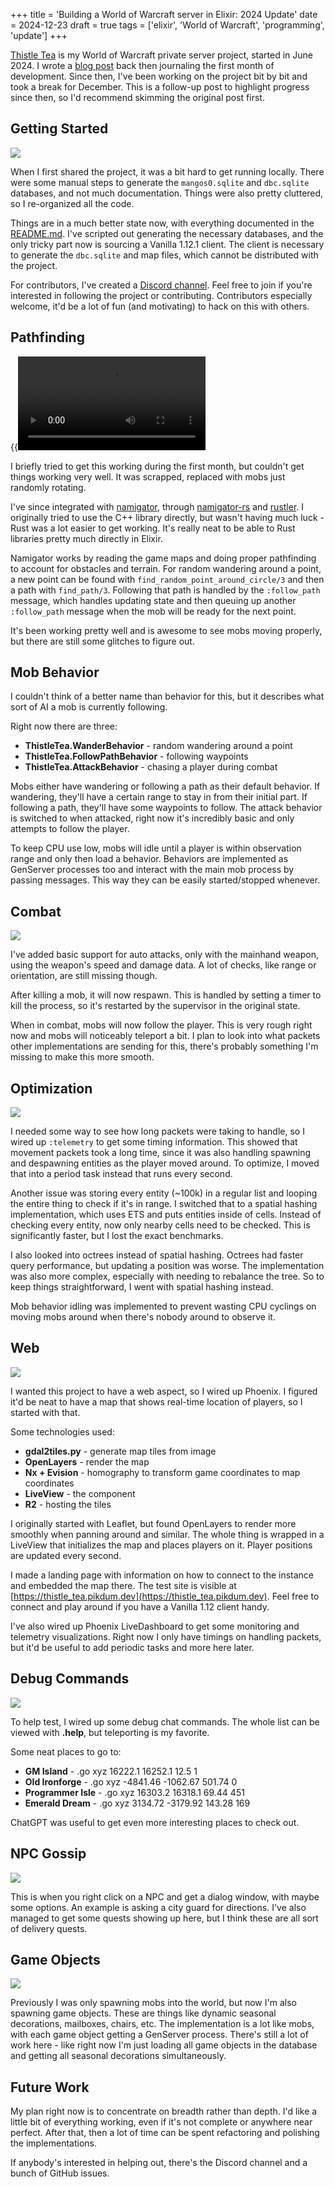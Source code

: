 +++
title = 'Building a World of Warcraft server in Elixir: 2024 Update'
date = 2024-12-23
draft = true
tags = ['elixir', 'World of Warcraft', 'programming', 'update']
+++

[Thistle Tea](https://github.com/pikdum/thistle_tea) is my World of Warcraft private server project, started in June 2024.
I wrote a [blog post](/thistle-tea/) back then journaling the first month of development.
Since then, I've been working on the project bit by bit and took a break for December.
This is a follow-up post to highlight progress since then, so I'd recommend skimming the original post first.

## Getting Started

![](./20241019_18h17m47s_grim.avif)

When I first shared the project, it was a bit hard to get running locally.
There were some manual steps to generate the `mangos0.sqlite` and `dbc.sqlite` databases, and not much documentation.
Things were also pretty cluttered, so I re-organized all the code.

Things are in a much better state now, with everything documented in the [README.md](https://github.com/pikdum/thistle_tea/blob/master/README.md).
I've scripted out generating the necessary databases, and the only tricky part now is sourcing a Vanilla 1.12.1 client.
The client is necessary to generate the `dbc.sqlite` and map files, which cannot be distributed with the project.

For contributors, I've created a [Discord channel](https://discord.gg/dSYsRXHDhb).
Feel free to join if you're interested in following the project or contributing.
Contributors especially welcome, it'd be a lot of fun (and motivating) to hack on this with others.

## Pathfinding

{{<video src="./recording_1734995598103-[00.07.150-00.11.920].webm">}}

I briefly tried to get this working during the first month, but couldn't get things working very well.
It was scrapped, replaced with mobs just randomly rotating.

I've since integrated with [namigator](https://github.com/namreeb/namigator), through [namigator-rs](https://github.com/gtker/namigator-rs) and [rustler](https://github.com/rusterlium/rustler).
I originally tried to use the C++ library directly, but wasn't having much luck - Rust was a lot easier to get working.
It's really neat to be able to Rust libraries pretty much directly in Elixir.

Namigator works by reading the game maps and doing proper pathfinding to account for obstacles and terrain.
For random wandering around a point, a new point can be found with `find_random_point_around_circle/3` and then a path with `find_path/3`.
Following that path is handled by the `:follow_path` message, which handles updating state and then queuing up another `:follow_path` message when the mob will be ready for the next point.

It's been working pretty well and is awesome to see mobs moving properly, but there are still some glitches to figure out.

## Mob Behavior

I couldn't think of a better name than behavior for this, but it describes what sort of AI a mob is currently following.

Right now there are three:
* **ThistleTea.WanderBehavior** - random wandering around a point
* **ThistleTea.FollowPathBehavior** - following waypoints
* **ThistleTea.AttackBehavior** - chasing a player during combat

Mobs either have wandering or following a path as their default behavior.
If wandering, they'll have a certain range to stay in from their initial part.
If following a path, they'll have some waypoints to follow.
The attack behavior is switched to when attacked, right now it's incredibly basic and only attempts to follow the player.

To keep CPU use low, mobs will idle until a player is within observation range and only then load a behavior.
Behaviors are implemented as GenServer processes too and interact with the main mob process by passing messages.
This way they can be easily started/stopped whenever.

## Combat

![](20240926_02h27m20s_grim.avif)

I've added basic support for auto attacks, only with the mainhand weapon, using the weapon's speed and damage data.
A lot of checks, like range or orientation, are still missing though.

After killing a mob, it will now respawn.
This is handled by setting a timer to kill the process, so it's restarted by the supervisor in the original state.

When in combat, mobs will now follow the player.
This is very rough right now and mobs will noticeably teleport a bit.
I plan to look into what packets other implementations are sending for this, there's probably something I'm missing to make this more smooth.

## Optimization

![](<Screenshot 2024-12-23 at 17-52-25 Phoenix LiveDashboard.avif>)

I needed some way to see how long packets were taking to handle, so I wired up `:telemetry` to get some timing information.
This showed that movement packets took a long time, since it was also handling spawning and despawning entities as the player moved around.
To optimize, I moved that into a period task instead that runs every second.

Another issue was storing every entity (~100k) in a regular list and looping the entire thing to check if it's in range.
I switched that to a spatial hashing implementation, which uses ETS and puts entities inside of cells.
Instead of checking every entity, now only nearby cells need to be checked.
This is significantly faster, but I lost the exact benchmarks.

I also looked into octrees instead of spatial hashing.
Octrees had faster query performance, but updating a position was worse.
The implementation was also more complex, especially with needing to rebalance the tree.
So to keep things straightforward, I went with spatial hashing instead.

Mob behavior idling was implemented to prevent wasting CPU cyclings on moving mobs around when there's nobody around to observe it.

## Web

![](<./Screenshot 2024-12-23 at 17-42-52 ThistleTea · Phoenix Framework.avif>)

I wanted this project to have a web aspect, so I wired up Phoenix.
I figured it'd be neat to have a map that shows real-time location of players, so I started with that.

Some technologies used:
* **gdal2tiles.py** - generate map tiles from image
* **OpenLayers** - render the map
* **Nx + Evision** - homography to transform game coordinates to map coordinates
* **LiveView** - the component
* **R2** - hosting the tiles

I originally started with Leaflet, but found OpenLayers to render more smoothly when panning around and similar.
The whole thing is wrapped in a LiveView that initializes the map and places players on it.
Player positions are updated every second.

I made a landing page with information on how to connect to the instance and embedded the map there.
The test site is visible at [https://thistle_tea.pikdum.dev](https://thistle_tea.pikdum.dev).
Feel free to connect and play around if you have a Vanilla 1.12 client handy.

I've also wired up Phoenix LiveDashboard to get some monitoring and telemetry visualizations.
Right now I only have timings on handling packets, but it'd be useful to add periodic tasks and more here later.

## Debug Commands

![](./20240906_00h52m42s_grim.avif)

To help test, I wired up some debug chat commands.
The whole list can be viewed with **.help**, but teleporting is my favorite.

Some neat places to go to:
* **GM Island** - .go xyz 16222.1 16252.1 12.5 1
* **Old Ironforge** - .go xyz -4841.46 -1062.67 501.74 0
* **Programmer Isle** - .go xyz 16303.2 16318.1 69.44 451
* **Emerald Dream** - .go xyz 3134.72 -3179.92 143.28 169

ChatGPT was useful to get even more interesting places to check out.

## NPC Gossip

![](./20241110_05h26m07s_grim.avif)

This is when you right click on a NPC and get a dialog window, with maybe some options.
An example is asking a city guard for directions.
I've also managed to get some quests showing up here, but I think these are all sort of delivery quests.

## Game Objects

![](./20240921_02h52m24s_grim.avif)

Previously I was only spawning mobs into the world, but now I'm also spawning game objects.
These are things like dynamic seasonal decorations, mailboxes, chairs, etc.
The implementation is a lot like mobs, with each game object getting a GenServer process.
There's still a lot of work here - like right now I'm just loading all game objects in the database and getting all seasonal decorations simultaneously.

## Future Work

My plan right now is to concentrate on breadth rather than depth.
I'd like a little bit of everything working, even if it's not complete or anywhere near perfect.
After that, then a lot of time can be spent refactoring and polishing the implementations.

If anybody's interested in helping out, there's the Discord channel and a bunch of GitHub issues.
